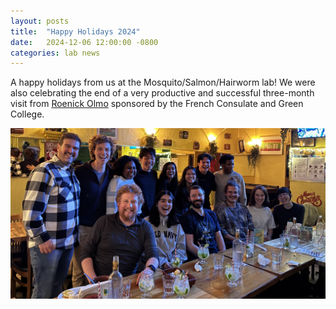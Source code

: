 ```yaml
---
layout: posts
title:  "Happy Holidays 2024"
date:   2024-12-06 12:00:00 -0800
categories: lab news
---
```


A happy holidays from us at the Mosquito/Salmon/Hairworm lab! We were also celebrating the end of a very productive and successful three-month visit from [Roenick Olmo](https://francecanadaculture.org/visiting-scientist-from-france-green-college-2024-laureate/) sponsored by the French Consulate and Green College.

![brasil][brasil]

[brasil]: /assets/images/boteco-brasil.jpeg "Happy holidays!"

